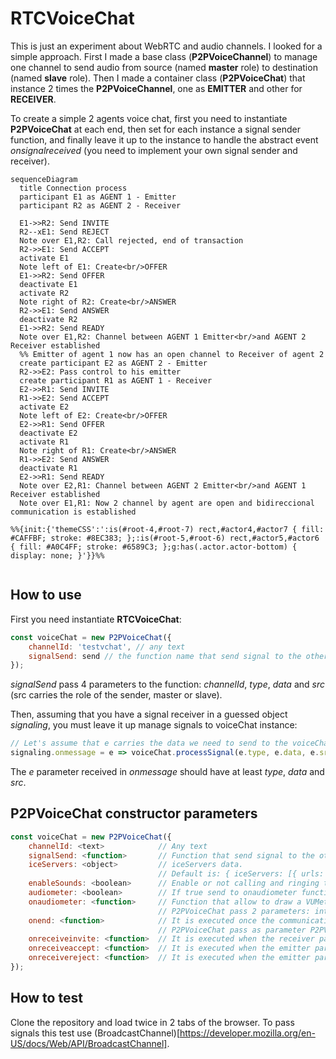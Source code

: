 # RTCVoiceChat
This is just an experiment about WebRTC and audio channels. I looked for a simple approach. First I made a base class (**P2PVoiceChannel**) to manage one channel to send audio from source (named **master** role) to destination (named **slave** role). Then I made a container class (**P2PVoiceChat**) that instance 2 times the **P2PVoiceChannel**, one as **EMITTER** and other for **RECEIVER**. 

To create a simple 2 agents voice chat, first you need to instantiate **P2PVoiceChat** at each end, then set for each instance a signal sender function, and finally leave it up to the instance to handle the abstract event *onsignalreceived* (you need to implement your own signal sender and receiver). 

```mermaid 
sequenceDiagram
  title Connection process
  participant E1 as AGENT 1 - Emitter
  participant R2 as AGENT 2 - Receiver

  E1->>R2: Send INVITE
  R2--xE1: Send REJECT
  Note over E1,R2: Call rejected, end of transaction
  R2->>E1: Send ACCEPT
  activate E1
  Note left of E1: Create<br/>OFFER
  E1->>R2: Send OFFER
  deactivate E1
  activate R2
  Note right of R2: Create<br/>ANSWER
  R2->>E1: Send ANSWER
  deactivate R2
  E1->>R2: Send READY
  Note over E1,R2: Channel between AGENT 1 Emitter<br/>and AGENT 2 Receiver established
  %% Emitter of agent 1 now has an open channel to Receiver of agent 2
  create participant E2 as AGENT 2 - Emitter
  R2->>E2: Pass control to his emitter
  create participant R1 as AGENT 1 - Receiver
  E2->>R1: Send INVITE
  R1->>E2: Send ACCEPT
  activate E2
  Note left of E2: Create<br/>OFFER
  E2->>R1: Send OFFER
  deactivate E2
  activate R1
  Note right of R1: Create<br/>ANSWER
  R1->>E2: Send ANSWER
  deactivate R1
  E2->>R1: Send READY
  Note over E2,R1: Channel between AGENT 2 Emitter<br/>and AGENT 1 Receiver established
  Note over E1,R1: Now 2 channel by agent are open and bidireccional communication is established
  
%%{init:{'themeCSS':':is(#root-4,#root-7) rect,#actor4,#actor7 { fill: #CAFFBF; stroke: #8EC383; };:is(#root-5,#root-6) rect,#actor5,#actor6 { fill: #A0C4FF; stroke: #6589C3; };g:has(.actor.actor-bottom) { display: none; }'}}%%
    
```

## How to use
First you need instantiate **RTCVoiceChat**:
```javascript
const voiceChat = new P2PVoiceChat({
    channelId: 'testvchat', // any text 
    signalSend: send // the function name that send signal to the other end
});
```
*signalSend* pass 4 parameters to the function: _channelId_, _type_, _data_ and _src_ (src carries the role of the sender, master or slave). 

Then, assuming that you have a signal receiver in a guessed object *signaling*, you must leave it up manage signals to voiceChat instance: 
```javascript
// Let's assume that e carries the data we need to send to the voiceChat signal processor.
signaling.onmessage = e => voiceChat.processSignal(e.type, e.data, e.src);
```

The _e_ parameter received in _onmessage_ should have at least _type_, _data_ and _src_. 

## P2PVoiceChat constructor parameters

```javascript
const voiceChat = new P2PVoiceChat({
    channelId: <text>            // Any text 
    signalSend: <function>       // Function that send signal to the other end,
    iceServers: <object>         // iceServers data. 
                                 // Default is: { iceServers: [{ urls: ["stun:stun.gmx.net"] }] }
    enableSounds: <boolean>      // Enable or not calling and ringing tone at each end. Default true.
    audiometer: <boolean>        // If true send to onaudiometer function audio intensity (0 to 100);
    onaudiometer: <function>     // Function that allow to draw a VUMeter or something like that.
                                 // P2PVoiceChat pass 2 parameters: intensity (1 to 100) and P2PVoiceChat instance
    onend: <function>            // It is executed once the communication is terminated when one of the 2 ends hangs up the call.
                                 // P2PVoiceChat pass as parameter P2PVoiceChat instance
    onreceiveinvite: <function>  // It is executed when the receiver part of P2PVoiceChat receive an "invite".
    onreceiveaccept: <function>  // It is executed when the emitter part of P2PVoiceChat receive an "accept".
    onreceivereject: <function>  // It is executed when the emitter part of P2PVoiceChat receive a "reject".   
});
```

## How to test

Clone the repository and load twice in 2 tabs of the browser. To pass signals this test use (BroadcastChannel)[https://developer.mozilla.org/en-US/docs/Web/API/BroadcastChannel].

